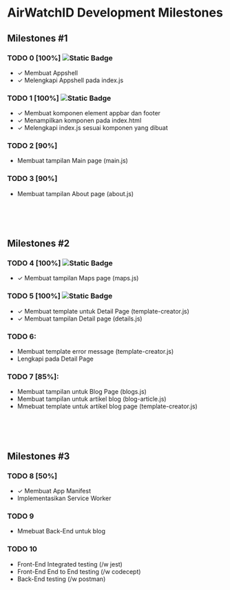 # AirWatchID Development Milestones

## Milestones #1

### TODO 0 [100%] ![Static Badge](https://img.shields.io/badge/Finished-a)
- ✓ Membuat Appshell
- ✓ Melengkapi Appshell pada index.js

### TODO 1 [100%] ![Static Badge](https://img.shields.io/badge/Finished-a)
- ✓ Membuat komponen element appbar dan footer
- ✓ Menampilkan komponen pada index.html
- ✓ Melengkapi index.js sesuai komponen yang dibuat

### TODO 2 [90%]
- Membuat tampilan Main page (main.js)

### TODO 3 [90%]
- Membuat tampilan About page (about.js)

<br><br><br>

## Milestones #2

### TODO 4 [100%] ![Static Badge](https://img.shields.io/badge/Finished-a)
- ✓ Membuat tampilan Maps page (maps.js)

### TODO 5 [100%] ![Static Badge](https://img.shields.io/badge/Finished-a)
- ✓ Membuat template untuk Detail Page (template-creator.js)
- ✓ Membuat tampilan Detail page (details.js)

### TODO 6:
- Membuat template error message (template-creator.js)
- Lengkapi pada Detail Page

### TODO 7 [85%]:
- Membuat tampilan untuk Blog Page (blogs.js)
- Membuat tampilan untuk artikel blog (blog-article.js)
- Mmebuat template untuk artikel blog page (template-creator.js)

<br><br><br>

## Milestones #3

### TODO 8 [50%]
- ✓ Membuat App Manifest
- Implementasikan Service Worker

### TODO 9
- Mmebuat Back-End untuk blog

### TODO 10
- Front-End Integrated testing (/w jest)
- Front-End End to End testing (/w codecept)
- Back-End testing (/w postman)